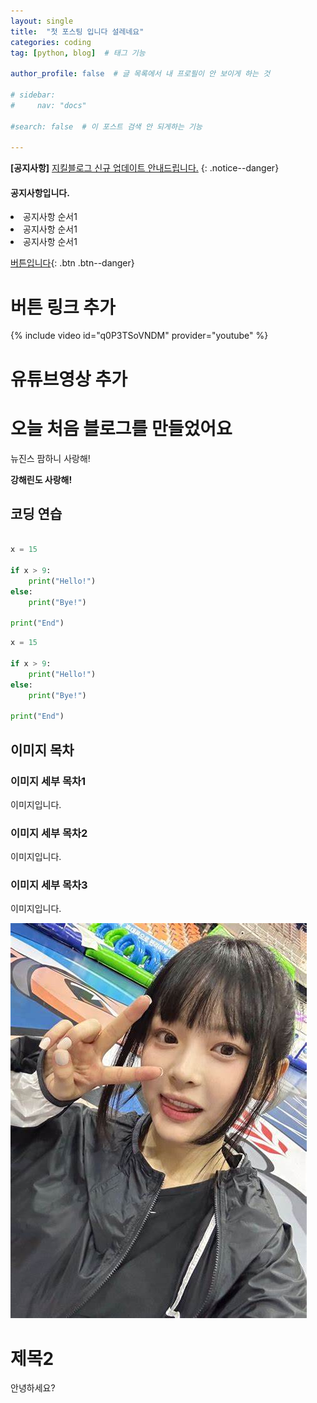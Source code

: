 ```yaml
---
layout: single
title:  "첫 포스팅 입니다 설레네요"
categories: coding
tag: [python, blog]  # 태그 기능

author_profile: false  # 글 목록에서 내 프로필이 안 보이게 하는 것

# sidebar:
#     nav: "docs"

#search: false  # 이 포스트 검색 안 되게하는 기능

---
```



**[공지사항]** [지킬블로그 신규 업데이트 안내드립니다.](https://mmistakes.github.io/minimal-mistakes/docs/quick-start-guide/)
{: .notice--danger}

<div class="notice--success">
<h4>공지사항입니다.</h4>
<u1>
    <li>공지사항 순서1</li>
    <li>공지사항 순서1</li>
    <li>공지사항 순서1</li>
</u1>
</div>

[버튼입니다](https://google.com){: .btn .btn--danger}
# 버튼 링크 추가

{% include video id="q0P3TSoVNDM" provider="youtube" %}
# 유튜브영상 추가


# 오늘 처음 블로그를 만들었어요 

뉴진스 팜하니 사랑해!

**강해린도 사랑해!**



## 코딩 연습




```python

x = 15

if x > 9:
    print("Hello!")
else:
    print("Bye!")

print("End")

```

```python
x = 15

if x > 9:
    print("Hello!")
else:
    print("Bye!")

print("End")
```



## 이미지 목차

### 이미지 세부 목차1

이미지입니다.

### 이미지 세부 목차2

이미지입니다.

### 이미지 세부 목차3

이미지입니다.

![Hanni](../images/2024-03-01-first/Hanni.png)



# 제목2

안녕하세요?

